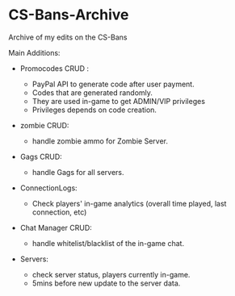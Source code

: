 # CS-Bans-Archive
Archive of my edits on the CS-Bans 

Main Additions: 
- Promocodes CRUD :
  - PayPal API to generate code after user payment.
  - Codes that are generated randomly.
  - They are used in-game to get ADMIN/VIP privileges
  - Privileges depends on code creation.
  
- zombie CRUD:
  - handle zombie ammo for Zombie Server.
- Gags CRUD:
  - handle Gags for all servers.

- ConnectionLogs:
  - Check players' in-game analytics (overall time played, last connection, etc) 
- Chat Manager CRUD:
  - handle whitelist/blacklist of the in-game chat.

- Servers: 
  - check server status, players currently in-game.
  - 5mins before new update to the server data. 

